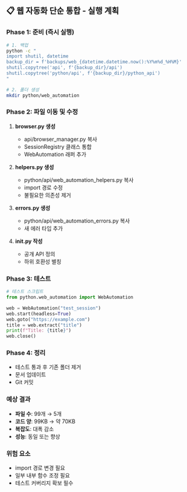 
## 📋 웹 자동화 단순 통합 - 실행 계획

### Phase 1: 준비 (즉시 실행)
```bash
# 1. 백업
python -c "
import shutil, datetime
backup_dir = f'backups/web_{datetime.datetime.now():%Y%m%d_%H%M}'
shutil.copytree('api', f'{backup_dir}/api')
shutil.copytree('python/api', f'{backup_dir}/python_api')
"

# 2. 폴더 생성
mkdir python/web_automation
```

### Phase 2: 파일 이동 및 수정
1. **browser.py 생성**
   - api/browser_manager.py 복사
   - SessionRegistry 클래스 통합
   - WebAutomation 래퍼 추가

2. **helpers.py 생성**
   - python/api/web_automation_helpers.py 복사
   - import 경로 수정
   - 불필요한 의존성 제거

3. **errors.py 생성**
   - python/api/web_automation_errors.py 복사
   - 새 에러 타입 추가

4. **__init__.py 작성**
   - 공개 API 정의
   - 하위 호환성 별칭

### Phase 3: 테스트
```python
# 테스트 스크립트
from python.web_automation import WebAutomation

web = WebAutomation("test_session")
web.start(headless=True)
web.goto("https://example.com")
title = web.extract("title")
print(f"Title: {title}")
web.close()
```

### Phase 4: 정리
- 테스트 통과 후 기존 폴더 제거
- 문서 업데이트
- Git 커밋

### 예상 결과
- **파일 수**: 99개 → 5개
- **코드 양**: 99KB → 약 70KB
- **복잡도**: 대폭 감소
- **성능**: 동일 또는 향상

### 위험 요소
- import 경로 변경 필요
- 일부 내부 함수 조정 필요
- 테스트 커버리지 확보 필수
